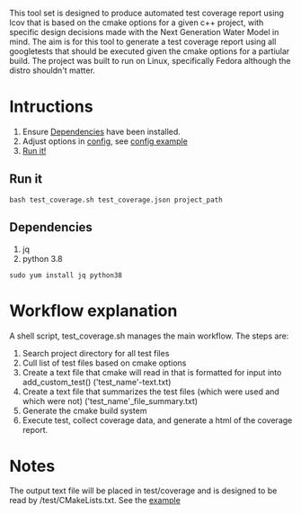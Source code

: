 This tool set is designed to produce automated test coverage report using lcov that is based on the cmake options for a given c++ project, with specific design decisions made with the Next Generation Water Model in mind. The aim is for this tool to generate a test coverage report using all googletests that should be executed given the cmake options for a partiular build. The project was built to run on Linux, specifically Fedora although the distro shouldn't matter.

# Intructions
1) Ensure [Dependencies](#dependencies) have been installed.
2) Adjust options in [config](#/test_coverage/test_coverage.json), see [config example](#/data/config_example.py)
3) [Run it!](#run-it)

## Run it
```shell
bash test_coverage.sh test_coverage.json project_path
```
## Dependencies
1) jq
2) python 3.8

```shell
sudo yum install jq python38
```

# Workflow explanation
A shell script, test_coverage.sh manages the main workflow. The steps are:
1) Search project directory for all test files
2) Cull list of test files based on cmake options
3) Create a text file that cmake will read in that is formatted for input into add_custom_test() ('test_name'-text.txt)
4) Create a text file that summarizes the test files (which were used and which were not) ('test_name'_file_summary.txt)
5) Generate the cmake build system
6) Execute test, collect coverage data, and generate a html of the coverage report.

# Notes
The output text file will be placed in test/coverage and is designed to be read by /test/CMakeLists.txt. See the [example](#data/CMakeLists_example.txt)




